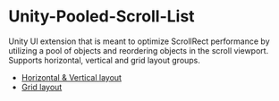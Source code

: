 # Unity-Pooled-Scroll-List

Unity UI extension that is meant to optimize ScrollRect performance by utilizing a pool of objects and reordering objects in the scroll viewport. 
Supports horizontal, vertical and grid layout groups.

* [Horizontal & Vertical layout](https://drive.google.com/open?id=1ywgmnCAIkopC6GNVNuF3OuA_d0JgUDQx)
* [Grid layout](https://drive.google.com/open?id=13ms-xuaNFKubY3w2td8vKm5T_VmKZip5)
